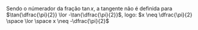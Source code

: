 Sendo o númerador da fração $\tan{x}$, a tangente não é definida para  $\tan{\dfrac{\pi}{2}} \lor -\tan{\dfrac{\pi}{2}}$, logo: $x \neq \dfrac{\pi}{2} \space \lor \space x \neq -\dfrac{\pi}{2}$